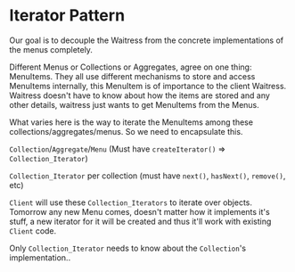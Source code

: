 # Iterator Pattern

Our goal is to decouple the Waitress from the concrete implementations of the menus completely.

Different Menus or Collections or Aggregates, agree on one thing: MenuItems. They all use different mechanisms to store and access MenuItems internally, this MenuItem is of importance to the client Waitress. Waitress doesn't have to know about how the items are stored and any other details, waitress just wants to get MenuItems from the Menus.

What varies here is the way to iterate the MenuItems among these collections/aggregates/menus. So we need to encapsulate this.

`Collection`/`Aggregate`/`Menu` (Must have `createIterator()` => `Collection_Iterator`)

`Collection_Iterator` per collection (must have `next()`, `hasNext()`, `remove()`, etc)

`Client` will use these `Collection_Iterators` to iterate over objects. Tomorrow any new Menu comes, doesn't matter how it implements it's stuff, a new iterator for it will be created and thus it'll work with existing `Client` code.

Only `Collection_Iterator` needs to know about the `Collection`'s implementation..

